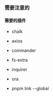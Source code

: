 ### 需要注意的

#### 需要的插件

- chalk
- axios
- commander
- fs-extra
- inquirer
- ora

- pnpm link --global

